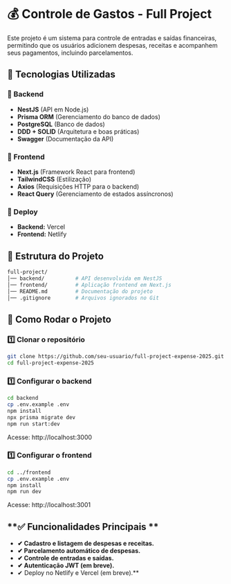 # 💰 Controle de Gastos - Full Project

Este projeto é um sistema para controle de entradas e saídas financeiras, permitindo que os usuários adicionem despesas, receitas e acompanhem seus pagamentos, incluindo parcelamentos.  

## 🚀 Tecnologias Utilizadas  

### **📌 Backend**  
- **NestJS** (API em Node.js)  
- **Prisma ORM** (Gerenciamento do banco de dados)  
- **PostgreSQL** (Banco de dados)  
- **DDD + SOLID** (Arquitetura e boas práticas)  
- **Swagger** (Documentação da API)  

### **📌 Frontend**  
- **Next.js** (Framework React para frontend)  
- **TailwindCSS** (Estilização)  
- **Axios** (Requisições HTTP para o backend)  
- **React Query** (Gerenciamento de estados assíncronos)  

### **📌 Deploy**  
- **Backend:** Vercel  
- **Frontend:** Netlify  

## 📂 Estrutura do Projeto  
```bash
full-project/
│── backend/          # API desenvolvida em NestJS
│── frontend/         # Aplicação frontend em Next.js
│── README.md         # Documentação do projeto
│── .gitignore        # Arquivos ignorados no Git
```

## 🚀 Como Rodar o Projeto 

### **1️⃣ Clonar o repositório**
```bash
git clone https://github.com/seu-usuario/full-project-expense-2025.git
cd full-project-expense-2025
```
### **1️⃣ Configurar o backend**
```bash
cd backend
cp .env.example .env
npm install
npx prisma migrate dev
npm run start:dev
```
Acesse: http://localhost:3000

### **1️⃣ Configurar o frontend**
```bash
cd ../frontend
cp .env.example .env
npm install
npm run dev
```
Acesse: http://localhost:3001

## **✅ Funcionalidades Principais **
- **✔ Cadastro e listagem de despesas e receitas.**
- **✔ Parcelamento automático de despesas.**
- **✔ Controle de entradas e saídas.**
- **✔ Autenticação JWT (em breve).**
- ✔ Deploy no Netlify e Vercel (em breve).**
